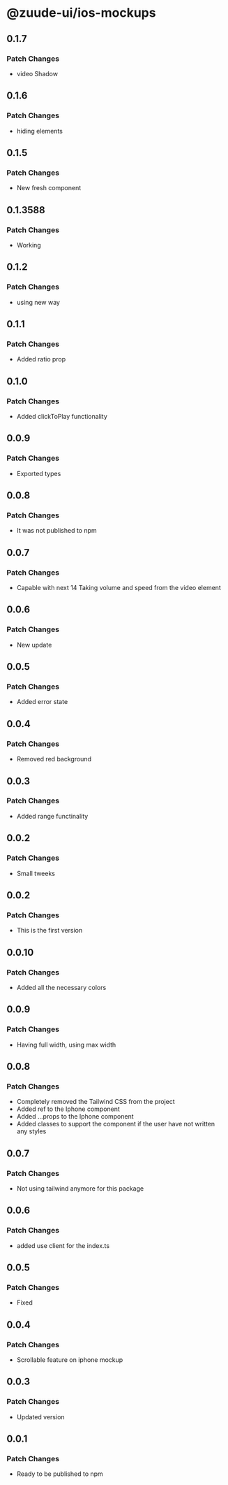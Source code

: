 # @zuude-ui/ios-mockups

## 0.1.7

### Patch Changes

- video Shadow

## 0.1.6

### Patch Changes

- hiding elements

## 0.1.5

### Patch Changes

- New fresh component

## 0.1.3588

### Patch Changes

- Working

## 0.1.2

### Patch Changes

- using new way

## 0.1.1

### Patch Changes

- Added ratio prop

## 0.1.0

### Patch Changes

- Added clickToPlay functionality

## 0.0.9

### Patch Changes

- Exported types

## 0.0.8

### Patch Changes

- It was not published to npm

## 0.0.7

### Patch Changes

- Capable with next 14
  Taking volume and speed from the video element

## 0.0.6

### Patch Changes

- New update

## 0.0.5

### Patch Changes

- Added error state

## 0.0.4

### Patch Changes

- Removed red background

## 0.0.3

### Patch Changes

- Added range functinality

## 0.0.2

### Patch Changes

- Small tweeks

## 0.0.2

### Patch Changes

- This is the first version

## 0.0.10

### Patch Changes

- Added all the necessary colors

## 0.0.9

### Patch Changes

- Having full width, using max width

## 0.0.8

### Patch Changes

- Completely removed the Tailwind CSS from the project
- Added ref to the Iphone component
- Added ...props to the Iphone component
- Added classes to support the component if the user have not written any styles

## 0.0.7

### Patch Changes

- Not using tailwind anymore for this package

## 0.0.6

### Patch Changes

- added use client for the index.ts

## 0.0.5

### Patch Changes

- Fixed

## 0.0.4

### Patch Changes

- Scrollable feature on iphone mockup

## 0.0.3

### Patch Changes

- Updated version

## 0.0.1

### Patch Changes

- Ready to be published to npm
